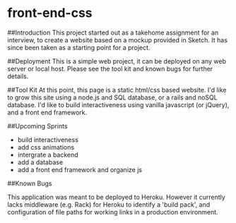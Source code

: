 # front-end-css

##Introduction 
This project started out as a takehome assignment for an interview, to create a website based on a mockup provided in Sketch. It has since been taken as a starting point for a project.  

##Deployment 
This is a simple web project, it can be deployed on any web server or local host. Please see the tool kit and known bugs for further details. 

##Tool Kit 
At this point, this page is a static html/css based website. I'd like to grow this site using a node.js and SQL database, or a rails and noSQL database. I'd like to build interactiveness using vanilla javascript (or jQuery), and a front end framework. 

##Upcoming Sprints  
* build interactiveness 
* add css animations 
* intergrate a backend 
* add a database
* add a front end framework and organize js 

##Known Bugs 

This application was meant to be deployed to Heroku. However it currently lacks middleware (e.g. Rack) for Heroku to identify a 'build pack', and configuration of file paths for working links in a production environment. 
